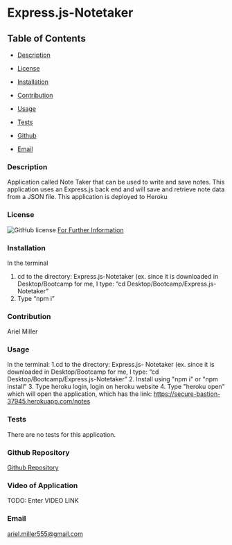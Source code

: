 # Express.js-Notetaker


  ## Table of Contents

  * [Description](#description)

  * [License](#license)

  * [Installation](#installation)

  * [Contribution](#contribution)

  * [Usage](#usage)

  * [Tests](#tests)

  * [Github](#github)

  * [Email](#email)


  ### Description 
Application called Note Taker that can be used to write and save notes. This application uses an Express.js back end and will save and retrieve note data from a JSON file. This application is deployed to Heroku
  ### License 
  ![GitHub license](https://img.shields.io/badge/license-MIT-turquoise.svg)
[For Further Information]( https://shields.io/category/license)

  ### Installation
  In the terminal
1.	cd to the directory: Express.js-Notetaker (ex. since it is downloaded in Desktop/Bootcamp for me, I type: “cd Desktop/Bootcamp/Express.js-Notetaker” 
2.	Type “npm i” 
  ### Contribution
  Ariel Miller 

  ### Usage
  In the terminal:
1.cd to the directory: Express.js- Notetaker (ex. since it is downloaded in Desktop/Bootcamp for me, I type: “cd Desktop/Bootcamp/Express.js-Notetaker” 
2. Install using "npm i" or "npm install"
3.	Type heroku login, login on heroku website
4. Type "heroku open" which will open the application, which has the link: https://secure-bastion-37945.herokuapp.com/notes 

  ### Tests
There are no tests for this application. 
  ### Github Repository
[Github Repository](https://github.com/amiller0806/Express.js-Notetaker6)

### Video of Application
TODO: Enter VIDEO LINK

  ### Email
ariel.miller555@gmail.com
